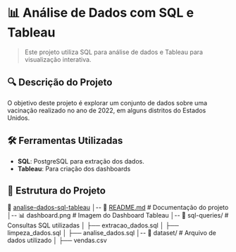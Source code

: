 
# 📊 Análise de Dados com SQL e Tableau

> Este projeto utiliza SQL para análise de dados e Tableau para visualização interativa.

## 🔍 Descrição do Projeto
O objetivo deste projeto é explorar um conjunto de dados sobre uma vacinação realizado no ano de 2022, em alguns distritos do Estados Unidos.

## 🛠️ Ferramentas Utilizadas
- **SQL**: PostgreSQL para extração dos dados.
- **Tableau**: Para criação dos dashboards  

## 📂 Estrutura do Projeto
📁 [analise-dados-sql-tableau](https://github.com/viniwallaz/Flu_shot_Healthcare/tree/main) │-- 📜 [README.md](https://github.com/viniwallaz/Flu_shot_Healthcare/blob/main/README.md) # Documentação do projeto │-- 📊 dashboard.png # Imagem do Dashboard Tableau │-- 📂 sql-queries/ # Consultas SQL utilizadas │ ├── extracao_dados.sql │ ├── limpeza_dados.sql │ ├── analise_dados.sql │-- 📂 dataset/ # Arquivo de dados utilizado │ ├── vendas.csv
